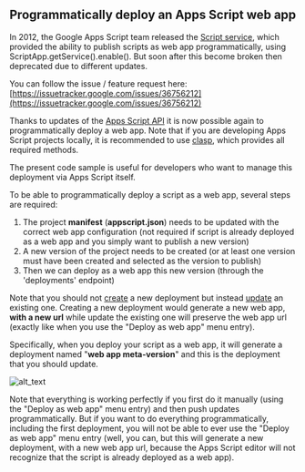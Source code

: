 ## Programmatically deploy an Apps Script web app

In 2012, the Google Apps Script team released the [Script service](https://developers.google.com/apps-script/reference/script/), which provided the ability to publish scripts as web app programmatically, using ScriptApp.getService().enable(). But soon after this become broken then deprecated due to different updates.

You can follow the issue / feature request here: [https://issuetracker.google.com/issues/36756212](https://issuetracker.google.com/issues/36756212)

Thanks to updates of the [Apps Script API](https://developers.google.com/apps-script/api/) it is now possible again to programmatically deploy a web app. Note that if you are developing Apps Script projects locally, it is recommended to use [clasp](https://github.com/google/clasp), which provides all required methods.

The present code sample is useful for developers who want to manage this deployment via Apps Script itself.

To be able to programmatically deploy a script as a web app, several steps are required:



1.  The project **manifest** (**appscript.json**) needs to be updated with the correct web app configuration (not required if script is already deployed as a web app and you simply want to publish a new version)
1.  A new version of the project needs to be created (or at least one version must have been created and selected as the version to publish)
1.  Then we can deploy as a web app this new version (through the 'deployments' endpoint)

Note that you should not [create](https://developers.google.com/apps-script/api/reference/rest/v1/projects.deployments/create) a new deployment but instead [update](https://developers.google.com/apps-script/api/reference/rest/v1/projects.deployments/update) an existing one. Creating a new deployment would generate a new web app, **with a new url** while update the existing one will preserve the web app url (exactly like when you use the "Deploy as web app" menu entry).

Specifically, when you deploy your script as a web app, it will generate a deployment named "**web app meta-version**" and this is the deployment that you should update.


![alt_text](https://storage.googleapis.com/yamm-ressources/Images/deployment.png "image_tooltip")


Note that everything is working perfectly if you first do it manually (using the "Deploy as web app" menu entry) and then push updates programmatically. But if you want to do everything programmatically, including the first deployment, you will not be able to ever use the "Deploy as web app" menu entry (well, you can, but this will generate a new deployment, with a new web app url, because the Apps Script editor will not recognize that the script is already deployed as a web app).
